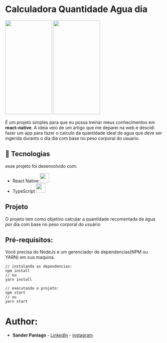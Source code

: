 # Calculadora Quantidade Agua dia


<img src="https://user-images.githubusercontent.com/52095222/100380834-05be1f80-2fee-11eb-9c88-71a1c585d1cc.jpg" width="150" height="300"> <img src="https://user-images.githubusercontent.com/52095222/100380910-31d9a080-2fee-11eb-9c6f-fb338c1ec38d.jpg" width="150" height="300">

É um projeto simples para que eu possa treinar meus conhecimentos em **react-native**.
A ideia veio de um artigo que me deparei na web e descidi fazer um app para fazer o calculo da quantidade ideal de agua que deve ser ingerida duranto o dia dia
com base no peso corporal do usuario.

## 🔬 Tecnologias

esse projeto foi desenvolvido com:

- React Native <img src="https://user-images.githubusercontent.com/52095222/100380550-757fda80-2fed-11eb-8d4f-db4d67afd6a0.png" width="30" height="30">
- TypeScript <img src="https://user-images.githubusercontent.com/52095222/100379991-50d73300-2fec-11eb-8db7-c200351ed064.png" width="30" height="30">

## Projeto

O projeto tem como objetivo calcular a quantidade recomentada de água por dia com base no peso corporal do usuário

## Pré-requisitos:

Você precisa do NodeJs e um gerenciador de dependencias(NPM ou YARN) em sua maquina.

```
// instalando as dependencias:
npm install
// ou 
yarn install

// executando o projeto:
npm start
// ou
yarn start 
```

# Author:

- **Sander Paniago** - [LinkedIn](https://www.linkedin.com/in/sanderpaniago) - [instagram]([https://www.instagram.com/sander_paniago/](https://www.instagram.com/sander_paniago/))

